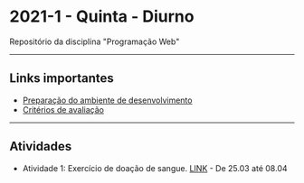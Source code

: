 # 2021-1 - Quinta - Diurno
Repositório da disciplina "Programação Web"

---

## Links importantes

 - [Preparação do ambiente de desenvolvimento](https://github.com/traue/2021-1_quinta_manha/wiki/Prepara%C3%A7%C3%A3o-do-Ambiente-de-desenvolvimento)
 - [Critérios de avaliação](https://github.com/traue/2021-1_quinta_manha/wiki/Crit%C3%A9rios-de-avalia%C3%A7%C3%A3o)


---

## Atividades

 - Atividade 1: Exercício de doação de sangue. [LINK](https://forms.gle/simHZ26XyVGzSukY9) - De 25.03 até 08.04
